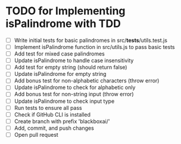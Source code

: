 # TODO for Implementing isPalindrome with TDD

- [ ] Write initial tests for basic palindromes in src/**tests**/utils.test.js
- [ ] Implement isPalindrome function in src/utils.js to pass basic tests
- [ ] Add test for mixed case palindromes
- [ ] Update isPalindrome to handle case insensitivity
- [ ] Add test for empty string (should return false)
- [ ] Update isPalindrome for empty string
- [ ] Add bonus test for non-alphabetic characters (throw error)
- [ ] Update isPalindrome to check for alphabetic only
- [ ] Add bonus test for non-string input (throw error)
- [ ] Update isPalindrome to check input type
- [ ] Run tests to ensure all pass
- [ ] Check if GitHub CLI is installed
- [ ] Create branch with prefix 'blackboxai/'
- [ ] Add, commit, and push changes
- [ ] Open pull request
